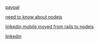 [paypal](https://www.paypal-engineering.com/2013/11/22/node-js-at-paypal)



[need to know about nodejs](http://readwrite.com/2013/11/07/what-you-need-to-know-about-nodejs#awesm=~ooTLhSW5UyAWLM)

[linkedin mobile moved from rails to nodejs](https://news.ycombinator.com/item?id=4613870)

[linkedin](http://venturebeat.com/2011/08/16/linkedin-node/)
